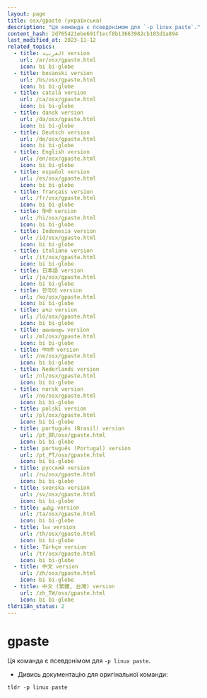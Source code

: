 ```yaml
---
layout: page
title: osx/gpaste (українська)
description: "Ця команда є псевдонімом для `-p linux paste`."
content_hash: 2d765421ebe691f1ecf8b13663982cb103d1a894
last_modified_at: 2023-11-12
related_topics:
  - title: العربية version
    url: /ar/osx/gpaste.html
    icon: bi bi-globe
  - title: bosanski version
    url: /bs/osx/gpaste.html
    icon: bi bi-globe
  - title: català version
    url: /ca/osx/gpaste.html
    icon: bi bi-globe
  - title: dansk version
    url: /da/osx/gpaste.html
    icon: bi bi-globe
  - title: Deutsch version
    url: /de/osx/gpaste.html
    icon: bi bi-globe
  - title: English version
    url: /en/osx/gpaste.html
    icon: bi bi-globe
  - title: español version
    url: /es/osx/gpaste.html
    icon: bi bi-globe
  - title: français version
    url: /fr/osx/gpaste.html
    icon: bi bi-globe
  - title: हिन्दी version
    url: /hi/osx/gpaste.html
    icon: bi bi-globe
  - title: Indonesia version
    url: /id/osx/gpaste.html
    icon: bi bi-globe
  - title: italiano version
    url: /it/osx/gpaste.html
    icon: bi bi-globe
  - title: 日本語 version
    url: /ja/osx/gpaste.html
    icon: bi bi-globe
  - title: 한국어 version
    url: /ko/osx/gpaste.html
    icon: bi bi-globe
  - title: ລາວ version
    url: /lo/osx/gpaste.html
    icon: bi bi-globe
  - title: മലയാളം version
    url: /ml/osx/gpaste.html
    icon: bi bi-globe
  - title: नेपाली version
    url: /ne/osx/gpaste.html
    icon: bi bi-globe
  - title: Nederlands version
    url: /nl/osx/gpaste.html
    icon: bi bi-globe
  - title: norsk version
    url: /no/osx/gpaste.html
    icon: bi bi-globe
  - title: polski version
    url: /pl/osx/gpaste.html
    icon: bi bi-globe
  - title: português (Brasil) version
    url: /pt_BR/osx/gpaste.html
    icon: bi bi-globe
  - title: português (Portugal) version
    url: /pt_PT/osx/gpaste.html
    icon: bi bi-globe
  - title: русский version
    url: /ru/osx/gpaste.html
    icon: bi bi-globe
  - title: svenska version
    url: /sv/osx/gpaste.html
    icon: bi bi-globe
  - title: தமிழ் version
    url: /ta/osx/gpaste.html
    icon: bi bi-globe
  - title: ไทย version
    url: /th/osx/gpaste.html
    icon: bi bi-globe
  - title: Türkçe version
    url: /tr/osx/gpaste.html
    icon: bi bi-globe
  - title: 中文 version
    url: /zh/osx/gpaste.html
    icon: bi bi-globe
  - title: 中文 (繁體, 台灣) version
    url: /zh_TW/osx/gpaste.html
    icon: bi bi-globe
tldri18n_status: 2
---
```

# gpaste

Ця команда є псевдонімом для `-p linux paste`.

- Дивись документацію для оригінальної команди:

`tldr -p linux paste`
